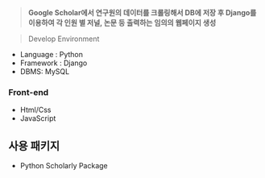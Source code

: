 > **Google Scholar에서 연구원의 데이터를 크롤링해서 DB에 저장 후 Django를 이용하여 각 인원 별 저널, 논문 등 출력하는 임의의 웹페이지 생성**


> Develop Environment
> 
- Language : Python
- Framework : Django
- DBMS: MySQL

### Front-end
- Html/Css
- JavaScript

## 사용 패키지
- Python Scholarly Package


